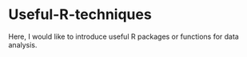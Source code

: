 # Useful-R-techniques
Here, I would like to introduce useful R packages or functions for data analysis.
